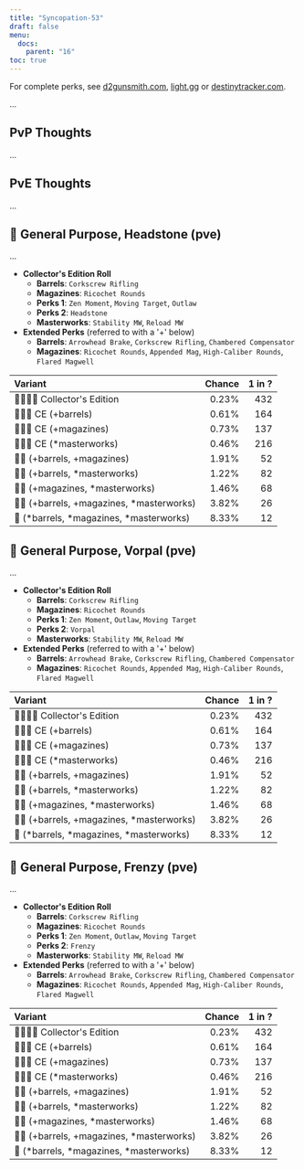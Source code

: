 ```yaml
---
title: "Syncopation-53"
draft: false
menu:
  docs:
    parent: "16"
toc: true
---
```


For complete perks, see [d2gunsmith.com](https://d2gunsmith.com/w/2856514843), [light.gg](https://www.light.gg/db/items/2856514843) or [destinytracker.com](https://destinytracker.com/destiny-2/db/items/2856514843).

...

## PvP Thoughts

...

## PvE Thoughts

...

## 👾 General Purpose, Headstone (pve)

...

* **Collector's Edition Roll**
  * **Barrels**: `Corkscrew Rifling`
  * **Magazines**: `Ricochet Rounds`
  * **Perks 1**: `Zen Moment`, `Moving Target`, `Outlaw`
  * **Perks 2**: `Headstone`
  * **Masterworks**: `Stability MW`, `Reload MW`
* **Extended Perks** (referred to with a '+' below)
  * **Barrels**: `Arrowhead Brake`, `Corkscrew Rifling`, `Chambered Compensator`
  * **Magazines**: `Ricochet Rounds`, `Appended Mag`, `High-Caliber Rounds`, `Flared Magwell`

| Variant | Chance | 1 in ? |
|:-|-:|-:|
| 👾👾👾🌟 Collector's Edition | 0.23% | 432 |
| 👾👾👾 CE (+barrels) | 0.61% | 164 |
| 👾👾👾 CE (+magazines) | 0.73% | 137 |
| 👾👾👾 CE (*masterworks) | 0.46% | 216 |
| 👾👾 (+barrels, +magazines) | 1.91% | 52 |
| 👾👾 (+barrels, *masterworks) | 1.22% | 82 |
| 👾👾 (+magazines, *masterworks) | 1.46% | 68 |
| 👾👾 (+barrels, +magazines, *masterworks) | 3.82% | 26 |
| 👾 (*barrels, *magazines, *masterworks) | 8.33% | 12 |

## 👾 General Purpose, Vorpal (pve)

...

* **Collector's Edition Roll**
  * **Barrels**: `Corkscrew Rifling`
  * **Magazines**: `Ricochet Rounds`
  * **Perks 1**: `Zen Moment`, `Outlaw`, `Moving Target`
  * **Perks 2**: `Vorpal`
  * **Masterworks**: `Stability MW`, `Reload MW`
* **Extended Perks** (referred to with a '+' below)
  * **Barrels**: `Arrowhead Brake`, `Corkscrew Rifling`, `Chambered Compensator`
  * **Magazines**: `Ricochet Rounds`, `Appended Mag`, `High-Caliber Rounds`, `Flared Magwell`

| Variant | Chance | 1 in ? |
|:-|-:|-:|
| 👾👾👾🌟 Collector's Edition | 0.23% | 432 |
| 👾👾👾 CE (+barrels) | 0.61% | 164 |
| 👾👾👾 CE (+magazines) | 0.73% | 137 |
| 👾👾👾 CE (*masterworks) | 0.46% | 216 |
| 👾👾 (+barrels, +magazines) | 1.91% | 52 |
| 👾👾 (+barrels, *masterworks) | 1.22% | 82 |
| 👾👾 (+magazines, *masterworks) | 1.46% | 68 |
| 👾👾 (+barrels, +magazines, *masterworks) | 3.82% | 26 |
| 👾 (*barrels, *magazines, *masterworks) | 8.33% | 12 |

## 👾 General Purpose, Frenzy (pve)

...

* **Collector's Edition Roll**
  * **Barrels**: `Corkscrew Rifling`
  * **Magazines**: `Ricochet Rounds`
  * **Perks 1**: `Zen Moment`, `Outlaw`, `Moving Target`
  * **Perks 2**: `Frenzy`
  * **Masterworks**: `Stability MW`, `Reload MW`
* **Extended Perks** (referred to with a '+' below)
  * **Barrels**: `Arrowhead Brake`, `Corkscrew Rifling`, `Chambered Compensator`
  * **Magazines**: `Ricochet Rounds`, `Appended Mag`, `High-Caliber Rounds`, `Flared Magwell`

| Variant | Chance | 1 in ? |
|:-|-:|-:|
| 👾👾👾🌟 Collector's Edition | 0.23% | 432 |
| 👾👾👾 CE (+barrels) | 0.61% | 164 |
| 👾👾👾 CE (+magazines) | 0.73% | 137 |
| 👾👾👾 CE (*masterworks) | 0.46% | 216 |
| 👾👾 (+barrels, +magazines) | 1.91% | 52 |
| 👾👾 (+barrels, *masterworks) | 1.22% | 82 |
| 👾👾 (+magazines, *masterworks) | 1.46% | 68 |
| 👾👾 (+barrels, +magazines, *masterworks) | 3.82% | 26 |
| 👾 (*barrels, *magazines, *masterworks) | 8.33% | 12 |
